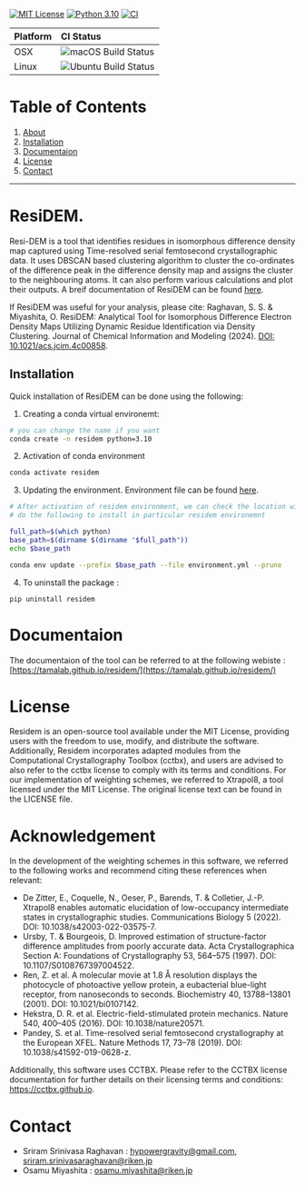 
[![MIT License](https://img.shields.io/badge/License-MIT-blue.svg)](https://opensource.org/licenses/MIT)
[![Python 3.10](https://img.shields.io/badge/python-3.10-blue.svg)](https://www.python.org/downloads/release/python-3100/)
[![CI](https://github.com/TamaLab/residem/actions/workflows/ci.yml/badge.svg)](https://github.com/TamaLab/residem/actions/workflows/ci.yml)


Platform | CI Status
---------|:---------
OSX      | ![macOS Build Status](https://github.com/TamaLab/residem/actions/workflows/ci.yml/badge.svg?branch=main&event=push&job=test_macos)
Linux    | ![Ubuntu Build Status](https://github.com/TamaLab/residem/actions/workflows/ci.yml/badge.svg?branch=main&event=push&job=test_ubuntu)



# Table of Contents

1. [About](#About)
2. [Installation](#Installation)
3. [Documentaion](#Documentaion)
4. [License](#License)
5. [Contact](#Contact)

---

# ResiDEM.

Resi-DEM is a tool that identifies residues in isomorphous difference density map captured using Time-resolved serial femtosecond crystallographic data. It uses DBSCAN based clustering algorithm to cluster the co-ordinates of the difference peak in the difference density map and assigns the cluster to the neighbouring atoms. It can also perform various calculations and plot their outputs. A breif documentation of ResiDEM can be found [here](https://tamalab.github.io/residem/).

If ResiDEM was useful for your analysis, please cite:
Raghavan, S. S. & Miyashita, O. ResiDEM: Analytical Tool for Isomorphous Difference Electron Density Maps Utilizing Dynamic Residue Identification via Density Clustering. Journal of Chemical Information and Modeling (2024). [DOI: 10.1021/acs.jcim.4c00858](https://pubs.acs.org/doi/10.1021/acs.jcim.4c00858).

## Installation
Quick installation of ResiDEM can be done using the following:

1. Creating a conda virtual environemt:

```bash
# you can change the name if you want
conda create -n residem python=3.10
```

2. Activation of conda environment

```bash
conda activate residem
```

3. Updating the environment.
Environment file can be found [here](environment.yml).

```bash
# After activation of residem environment, we can check the location with the command `which python`
# do the following to install in particular residem environemnt

full_path=$(which python)
base_path=$(dirname $(dirname "$full_path"))
echo $base_path

conda env update --prefix $base_path --file environment.yml --prune

```

4. To uninstall the package :

```
pip uninstall residem
```

# Documentaion 

The documentaion of the tool can be referred to at the following webiste : [https://tamalab.github.io/residem/](https://tamalab.github.io/residem/)



# License
Residem is an open-source tool available under the MIT License, providing users with the freedom to use, modify, and distribute the software. Additionally, Residem incorporates adapted modules from the Computational Crystallography Toolbox (cctbx), and users are advised to also refer to the cctbx license to comply with its terms and conditions. For our implementation of weighting schemes, we referred to Xtrapol8, a tool licensed under the MIT License. The original license text can be found in the LICENSE file.

# Acknowledgement

In the development of the weighting schemes in this software, we referred to the following works and recommend citing these references when relevant:
* De Zitter, E., Coquelle, N., Oeser, P., Barends, T. & Colletier, J.-P. Xtrapol8 enables automatic elucidation of low-occupancy intermediate states in crystallographic studies. Communications Biology 5 (2022). DOI: 10.1038/s42003-022-03575-7. 
* Ursby, T. & Bourgeois, D. Improved estimation of structure-factor difference amplitudes from poorly accurate data. Acta Crystallographica Section A: Foundations of Crystallography 53, 564–575 (1997). DOI: 10.1107/S0108767397004522.
* Ren, Z. et al. A molecular movie at 1.8 Å resolution displays the photocycle of photoactive yellow protein, a eubacterial blue-light receptor, from nanoseconds to seconds. Biochemistry 40, 13788–13801 (2001). DOI: 10.1021/bi0107142.
* Hekstra, D. R. et al. Electric-field-stimulated protein mechanics. Nature 540, 400–405 (2016). DOI:  10.1038/nature20571.
* Pandey, S. et al. Time-resolved serial femtosecond crystallography at the European XFEL. Nature Methods 17, 73–78 (2019). DOI: 10.1038/s41592-019-0628-z.

Additionally, this software uses CCTBX. Please refer to the CCTBX license documentation for further details on their licensing terms and conditions: https://cctbx.github.io.




# Contact
* Sriram Srinivasa Raghavan : hypowergravity@gmail.com, sriram.srinivasaraghavan@riken.jp
* Osamu Miyashita : osamu.miyashita@riken.jp
